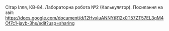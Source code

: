 Cітар Ілля, КВ-84.
Лабораторна робота №2 (Калькулятор).
Посилання на звіт: 
https://docs.google.com/document/d/12HvxIuANNYtR12x0T57ZT57EL3qM4Of7c1-javb-3hs/edit?usp=sharing
